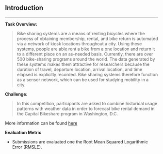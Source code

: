 ## Introduction

---

**Task Overview:**

> Bike sharing systems are a means of renting bicycles where the process of obtaining membership, rental, and bike return is automated via a network of kiosk locations throughout a city. Using these systems, people are able rent a bike from a one location and return it to a different place on an as-needed basis. Currently, there are over 500 bike-sharing programs around the world. The data generated by these systems makes them attractive for researchers because the duration of travel, departure location, arrival location, and time elapsed is explicitly recorded. Bike sharing systems therefore function as a sensor network, which can be used for studying mobility in a city. 

**Challenge:**

> In this competition, participants are asked to combine historical usage patterns with weather data in order to forecast bike rental demand in the Capital Bikeshare program in Washington, D.C.

More information can be found [here](https://www.kaggle.com/c/bike-sharing-demand#description)

**Evaluation Metric**

- Submissions are evaluated one the Root Mean Squared Logarithmic Error (RMSLE).
